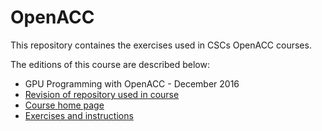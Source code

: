 # OpenACC

This repository containes the exercises used in CSCs OpenACC courses. 

The editions of this course are described below:
 * GPU Programming with OpenACC - December 2016
  * [Revision of repository used in course](https://github.com/csc-training/openacc/blob/december-2016)
  * [Course home page](https://events.prace-ri.eu/event/562/)
  * [Exercises and instructions](https://github.com/csc-training/openacc/blob/december-2016/course-material/README.md)

